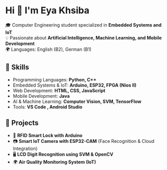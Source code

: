 # Hi 👋 I'm Eya Khsiba  

🎓 Computer Engineering student specialized in **Embedded Systems and IoT**  
💡 Passionate about **Artificial Intelligence, Machine Learning, and Mobile Development**  
🌍 Languages: English (B2), German (B1)  

## 🚀 Skills  
- Programming Languages: **Python, C++**  
- Embedded Systems & IoT: **Arduino, ESP32, FPGA (Nios II)**  
- Web Development: **HTML, CSS, JavaScript**
- Mobile Development: **Java**  
- AI & Machine Learning: **Computer Vision, SVM, TensorFlow**  
- Tools: **VS Code , Android Studio**  

## 📌 Projects  
- 🔐 **RFID Smart Lock with Arduino**  
- 📷 **Smart IoT Camera with ESP32-CAM** (Face Recognition & Cloud Integration)  
- 🖥️ **LCD Digit Recognition using SVM & OpenCV**  
- 🌍 **Air Quality Monitoring System (IoT)**  
   
